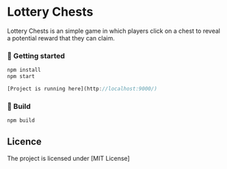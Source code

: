 # Lottery Chests

Lottery Chests is an simple game in which players click on a chest to reveal a potential reward that they can claim.

### 🚀 Getting started
```js
npm install
npm start

[Project is running here](http://localhost:9000/)
```

### :bricks: Build
```js
npm build
```

## Licence
The project is licensed under [MIT License]